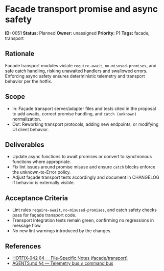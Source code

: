 # Facade transport promise and async safety

**ID:** 0051
**Status:** Planned
**Owner:** unassigned
**Priority:** P1
**Tags:** facade, transport

## Rationale
Facade transport modules violate `require-await`, `no-misused-promises`, and safe catch handling, risking unawaited handlers and swallowed errors.
Enforcing async safety ensures deterministic telemetry and transport behavior per the hotfix.

## Scope
- In: Façade transport server/adapter files and tests cited in the proposal to add awaits, correct promise handling, and `catch (unknown)` normalization.
- Out: Reworking transport protocols, adding new endpoints, or modifying UI client behavior.

## Deliverables
- Update async functions to await promises or convert to synchronous functions where appropriate.
- Fix lint issues around promise misuse and ensure `catch` blocks enforce the unknown-to-Error policy.
- Adjust façade transport tests accordingly and document in CHANGELOG if behavior is externally visible.

## Acceptance Criteria
- Lint rules `require-await`, `no-misused-promises`, and catch safety checks pass for façade transport code.
- Transport integration tests remain green, confirming no regressions in message flow.
- No new lint warnings introduced by the changes.

## References
- [HOTFIX‑042 §4 — File-Specific Notes (facade/transport)](../../../proposals/20251009-hotfix-batch-02.md#4-file-specific-notes-non-exhaustive-prioritized)
- [AGENTS.md §4 — Telemetry bus ≠ command bus](../../../../AGENTS.md#4-world-model--placement-sec-%C2%A71-1)
